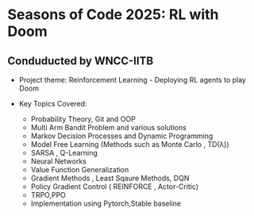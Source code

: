 # Seasons of Code 2025: RL with Doom
## Conduducted by WNCC-IITB 

* Project theme: Reinforcement Learning - Deploying  RL agents to play Doom

* Key Topics Covered:
     * Probability Theory, Git and OOP
     * Multi Arm Bandit Problem and various solutions
     * Markov Decision Processes and Dynamic Programming
     * Model Free Learning (Methods such as Monte Carlo , TD(λ))
     * SARSA , Q-Learning
     * Neural Networks
     * Value Function Generalization
     * Gradient Methods , Least Sqaure Methods, DQN
     * Policy Gradient Control ( REINFORCE , Actor-Critic)
     * TRPO,PPO
     * Implementation using Pytorch,Stable baseline
       
  


